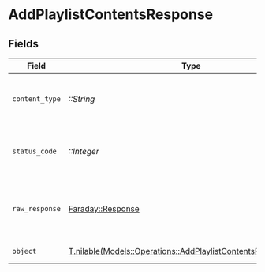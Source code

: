 # AddPlaylistContentsResponse


## Fields

| Field                                                                                                                        | Type                                                                                                                         | Required                                                                                                                     | Description                                                                                                                  |
| ---------------------------------------------------------------------------------------------------------------------------- | ---------------------------------------------------------------------------------------------------------------------------- | ---------------------------------------------------------------------------------------------------------------------------- | ---------------------------------------------------------------------------------------------------------------------------- |
| `content_type`                                                                                                               | *::String*                                                                                                                   | :heavy_check_mark:                                                                                                           | HTTP response content type for this operation                                                                                |
| `status_code`                                                                                                                | *::Integer*                                                                                                                  | :heavy_check_mark:                                                                                                           | HTTP response status code for this operation                                                                                 |
| `raw_response`                                                                                                               | [Faraday::Response](https://www.rubydoc.info/gems/faraday/Faraday/Response)                                                  | :heavy_check_mark:                                                                                                           | Raw HTTP response; suitable for custom response parsing                                                                      |
| `object`                                                                                                                     | [T.nilable(Models::Operations::AddPlaylistContentsResponseBody)](../../models/operations/addplaylistcontentsresponsebody.md) | :heavy_minus_sign:                                                                                                           | Playlist Updated                                                                                                             |